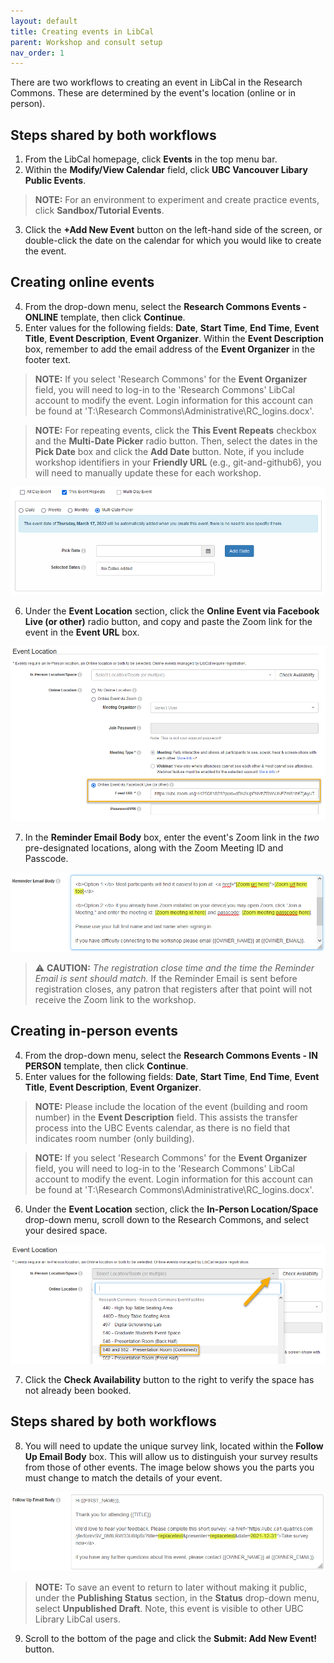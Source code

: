 ```yaml
---
layout: default
title: Creating events in LibCal
parent: Workshop and consult setup
nav_order: 1
---
```

There are two workflows to creating an event in LibCal in the Research Commons. These are determined by the event's location (online or in person).  

## Steps shared by both workflows
1. From the LibCal homepage, click **Events** in the top menu bar.
2. Within the **Modify/View Calendar** field, click **UBC Vancouver Libary Public Events**.  

> **NOTE:** For an environment to experiment and create practice events, click **Sandbox/Tutorial Events**.  

3. Click the **+Add New Event** button on the left-hand side of the screen, or double-click the date on the calendar for which you would like to create the event.  

## Creating online events
4. From the drop-down menu, select the **Research Commons Events - ONLINE** template, then click **Continue**.
5. Enter values for the following fields: **Date**, **Start Time**, **End Time**, **Event Title**, **Event Description**, **Event Organizer**. Within the **Event Description** box, remember to add the email address of the **Event Organizer** in the footer text.  

> **NOTE:** If you select 'Research Commons' for the **Event Organizer** field, you will need to log-in to the 'Research Commons' LibCal account to modify the event. Login information for this account can be found at 'T:\Research Commons\Administrative\RC_logins.docx'.

> **NOTE:** For repeating events, click the **This Event Repeats** checkbox and the **Multi-Date Picker** radio button. Then, select the dates in the **Pick Date** box and click the **Add Date** button. Note, if you include workshop identifiers in your **Friendly URL** (e.g., git-and-github6), you will need to manually update these for each workshop.  

![](../../assets/images/repeating_event.PNG)  

6. Under the **Event Location** section, click the **Online Event via Facebook Live (or other)** radio button, and copy and paste the Zoom link for the event in the **Event URL** box.  

![](../../assets/images/online_event_url.png)  

7. In the **Reminder Email Body** box, enter the event's Zoom link in the *two* pre-designated locations, along with the Zoom Meeting ID and Passcode.  

![](../../assets/images/zoom_info_reminder_email.png)  

>⚠️ **CAUTION:** *The registration close time and the time the Reminder Email is sent should match.* If the Reminder Email is sent before registration closes, any patron that registers after that point will not receive the Zoom link to the workshop.  

## Creating in-person events
4. From the drop-down menu, select the **Research Commons Events - IN PERSON** template, then click **Continue**.
5. Enter values for the following fields: **Date**, **Start Time**, **End Time**, **Event Title**, **Event Description**, **Event Organizer**.

> **NOTE:** Please include the location of the event (building and room number) in the **Event Description** field. This assists the transfer process into the UBC Events calendar, as there is no field that indicates room number (only building).

> **NOTE:** If you select 'Research Commons' for the **Event Organizer** field, you will need to log-in to the 'Research Commons' LibCal account to modify the event. Login information for this account can be found at 'T:\Research Commons\Administrative\RC_logins.docx'.

6. Under the **Event Location** section, click the **In-Person Location/Space** drop-down menu, scroll down to the Research Commons, and select your desired space.  

![](../../assets/images/in-person_event_location.png)  

7. Click the **Check Availability** button to the right to verify the space has not already been booked.

## Steps shared by both workflows
8. You will need to update the unique survey link, located within the **Follow Up Email Body** box. This will allow us to distinguish your survey results from those of other events. The image below shows you the parts you must change to match the details of your event.  

![](../../assets/images/unique_survey_link.png)  

> **NOTE:** To save an event to return to later without making it public, under the **Publishing Status** section, in the **Status** drop-down menu, select **Unpublished Draft**. Note, this event is visible to other UBC Library LibCal users.  

9. Scroll to the bottom of the page and click the **Submit: Add New Event!** button.
